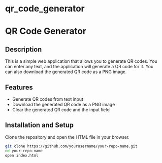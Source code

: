 # qr_code_generator
# QR Code Generator

## Description

This is a simple web application that allows you to generate QR codes. You can enter any text, and the application will generate a QR code for it. You can also download the generated QR code as a PNG image.

## Features

- Generate QR codes from text input
- Download the generated QR code as a PNG image
- Clear the generated QR code and the input field

## Installation and Setup

Clone the repository and open the HTML file in your browser.

```bash
git clone https://github.com/yourusername/your-repo-name.git
cd your-repo-name
open index.html
